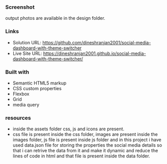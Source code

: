 
### Screenshot

output photos are available in the design folder.


### Links

- Solution URL:  https://github.com/dineshranjan2001/social-media-dashboard-with-theme-switcher
- Live Site URL: https://dineshranjan2001.github.io/social-media-dashboard-with-theme-switcher/


### Built with

- Semantic HTML5 markup
- CSS custom properties
- Flexbox
- Grid
- media query


### resources
- inside the assets folder css, js and icons are present.
- css file is present inside the css folder, images are present inside the images folder, js file is present inside js folder and in this project i have used data.json file for storing the properties the social media details so that i can retrive the data from it and make it dynamic and reduce the lines of code in html and that file is present inside the data folder.
